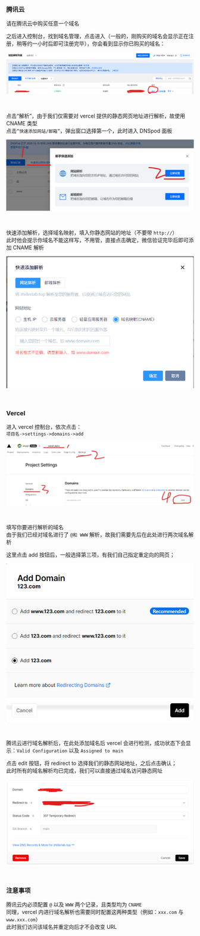 ### 腾讯云

请在腾讯云中购买任意一个域名

之后进入控制台，找到域名管理，点击进入（一般的，刚购买的域名会显示正在注册，稍等约一小时后即可注册完毕），你会看到显示你已购买的域名：

![](./img/v1/v1.png)

<br>

点击“解析”，由于我们仅需要对 vercel 提供的静态网页地址进行解析，故使用 CNAME 类型  
点击`“快速添加网站/邮箱”`，弹出窗口选择第一个，此时进入 DNSpod 面板

![](./img/v1/v2.png)

<br>

快速添加解析，选择域名映射，填入你静态网站的地址（不要带 `http://`）  
此时他会提示你域名不能这样写，不用管，直接点击确定，微信验证完毕后即可添加 CNAME 解析

![](./img/v1/v3.png)

<br>

### Vercel

进入 vercel 控制台，依次点击：  
`项目名->settings->domains->add`

![](./img/v1/v4.png)

<br>

填写你要进行解析的域名  
由于我们已经对域名进行了 `@和 WWW` 解析，故我们需要先后在此处进行两次域名解析

这里点击 add 按钮后，一般选择第三项，有我们自己指定重定向的网页；

![](./img/v1/v5.png)

<br>

腾讯云进行域名解析后，在此处添加域名后 vercel 会进行检测，成功状态下会显示：`Valid Configuration` 以及 `Assigned to main`

点击 edit 按钮，将 redirect to 选择我们的静态网站地址，之后点击确认；  
此时所有的域名解析均已完成，我们可以直接通过域名访问静态网址

![](./img/v1/v6.png)

<br>

### 注意事项

腾讯云内必须配置 `@` 以及 `WWW` 两个记录，且类型均为 `CNAME`  
同理，vercel 内进行域名解析也需要同时配置这两种类型（例如：`xxx.com` 与 `www.xxx.com`）  
此时我们访问该域名并重定向后才不会改变 URL
